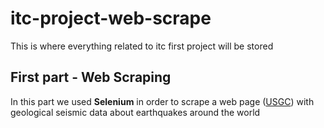# itc-project-web-scrape
This is where everything related to itc first project will be stored


## First part - Web Scraping

In this part we used **Selenium** in order 
to scrape a web page ([USGC](https://earthquake.usgs.gov/earthquakes/map)) 
with geological seismic 
data about earthquakes around the world

